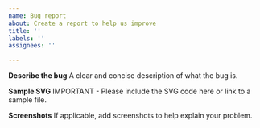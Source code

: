 ```yaml
---
name: Bug report
about: Create a report to help us improve
title: ''
labels: ''
assignees: ''

---
```


**Describe the bug**
A clear and concise description of what the bug is.

**Sample SVG**
IMPORTANT  - Please include the SVG code here or link to a sample file.

**Screenshots**
If applicable, add screenshots to help explain your problem.
